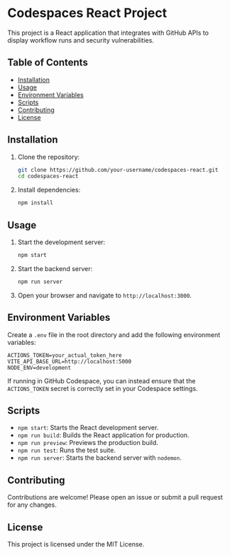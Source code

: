# Codespaces React Project

This project is a React application that integrates with GitHub APIs to display workflow runs and security
vulnerabilities.

## Table of Contents

- [Installation](#installation)
- [Usage](#usage)
- [Environment Variables](#environment-variables)
- [Scripts](#scripts)
- [Contributing](#contributing)
- [License](#license)

## Installation

1. Clone the repository:

   ```bash
   git clone https://github.com/your-username/codespaces-react.git
   cd codespaces-react
   ```

2. Install dependencies:
   ```bash
   npm install
   ```

## Usage

1. Start the development server:

   ```bash
   npm start
   ```

2. Start the backend server:

   ```bash
   npm run server
   ```

3. Open your browser and navigate to `http://localhost:3000`.

## Environment Variables

Create a `.env` file in the root directory and add the following environment variables:

```properties
ACTIONS_TOKEN=your_actual_token_here
VITE_API_BASE_URL=http://localhost:5000
NODE_ENV=development
```

If running in GitHub Codespace, you can instead ensure that the `ACTIONS_TOKEN` secret is correctly set in your
Codespace settings.

## Scripts

- `npm start`: Starts the React development server.
- `npm run build`: Builds the React application for production.
- `npm run preview`: Previews the production build.
- `npm run test`: Runs the test suite.
- `npm run server`: Starts the backend server with `nodemon`.

## Contributing

Contributions are welcome! Please open an issue or submit a pull request for any changes.

## License

This project is licensed under the MIT License.
